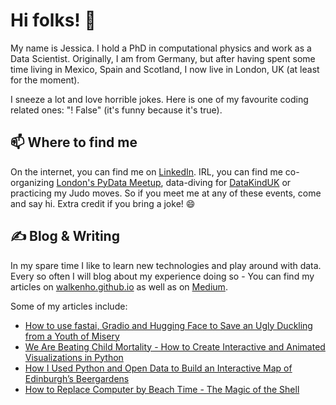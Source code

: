 # Hi folks! 👋

My name is Jessica. I hold a PhD in computational physics and work as a Data Scientist. Originally, I am from Germany, but after having spent some time living in Mexico, Spain and Scotland, I now live in London, UK (at least for the moment).

I sneeze a lot and love horrible jokes. Here is one of my favourite coding related ones: "! False" (it's funny because it's true).

## 📫 Where to find me
On the internet, you can find me on [LinkedIn][1]. IRL, you can find me co-organizing [London's PyData Meetup](https://www.meetup.com/pydata-london-meetup/), data-diving for [DataKindUK](https://datakind.org.uk/) or practicing my Judo moves. So if you meet me at any of these events, come and say hi. Extra credit if you bring a joke! 😄

## &#x270d; Blog & Writing
In my spare time I like to learn new technologies and play around with data. Every so often I will blog about my experience doing so - You can find my articles on [walkenho.github.io](walkenho.github.io) as well as on [Medium](https://medium.com/@walkenho).

Some of my articles include:

* [How to use fastai, Gradio and Hugging Face to Save an Ugly Duckling from a Youth of Misery](https://walkenho.github.io/how-to-create-a-computer-vision-model-to-save-the-ugly-duckling-from-a-youth-of-misery-in-less-than-30-lines-of-code/)
* [We Are Beating Child Mortality - How to Create Interactive and Animated Visualizations in Python ](https://walkenho.github.io/beating-child-mortality/)
* [How I Used Python and Open Data to Build an Interactive Map of Edinburgh’s Beergardens](https://walkenho.github.io/beergarden-happiness-with-python/)
* [How to Replace Computer by Beach Time - The Magic of the Shell](https://walkenho.github.io/introduction-to-bash/)

<!-- under construction
## 🔧 Technologies & Tools
![](https://img.shields.io/badge/OS-Linux-informational?style=flat&logo=linux&logoColor=white&color=2bbc8a)
![](https://img.shields.io/badge/Code-Python-informational?style=flat&logo=python&logoColor=white&color=2bbc8a)
![](https://img.shields.io/badge/Shell-Bash-informational?style=flat&logo=gnu-bash&logoColor=white&color=2bbc8a)
![](https://img.shields.io/badge/Tools-Docker-informational?style=flat&logo=docker&logoColor=white&color=2bbc8a)
![](https://img.shields.io/badge/Tools-Kubernetes-informational?style=flat&logo=kubernetes&logoColor=white&color=2bbc8a)
-->

<!-- links to social media accounts -->

[1]: https://www.linkedin.com/in/jessica-walkenhorst/


<!-- Resources -->
<!-- Icons: https://simpleicons.org/ -->
<!-- GitHub Stats: https://github.com/anuraghazra/github-readme-stats -->
<!-- Emojis: https://emojipedia.org/emoji/ -->
<!-- HTML Emojis: https://www.fileformat.info/index.htm -->
<!-- Shields: https://shields.io/ -->
<!-- Awesome GitHub Profile README: https://github.com/abhisheknaiidu/awesome-github-profile-readme -->
